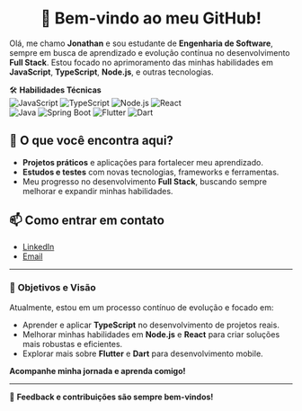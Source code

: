 <h1 align="center">
 🚀 Bem-vindo ao meu GitHub!
</h1>

Olá, me chamo **Jonathan** e sou estudante de **Engenharia de Software**, sempre em busca de aprendizado e evolução contínua no desenvolvimento **Full Stack**. Estou focado no aprimoramento das minhas habilidades em **JavaScript**, **TypeScript**, **Node.js**, e outras tecnologias.


🛠️ **Habilidades Técnicas**  
![JavaScript](https://img.shields.io/badge/-JavaScript-F7DF1E?logo=javascript&logoColor=black&style=flat)  ![TypeScript](https://img.shields.io/badge/-TypeScript-007ACC?logo=typescript&logoColor=white&style=flat)  ![Node.js](https://img.shields.io/badge/-Node.js-339933?logo=node.js&logoColor=white&style=flat)  ![React](https://img.shields.io/badge/-React-61DAFB?logo=react&logoColor=black&style=flat)  
![Java](https://img.shields.io/badge/-Java-007396?logo=java&logoColor=white&style=flat)  ![Spring Boot](https://img.shields.io/badge/-Spring%20Boot-6DB33F?logo=spring-boot&logoColor=white&style=flat)  ![Flutter](https://img.shields.io/badge/-Flutter-02569B?logo=flutter&logoColor=white&style=flat)  ![Dart](https://img.shields.io/badge/-Dart-0175C2?logo=dart&logoColor=white&style=flat)


## 🎯 **O que você encontra aqui?**

- **Projetos práticos** e aplicações para fortalecer meu aprendizado.  
- **Estudos e testes** com novas tecnologias, frameworks e ferramentas.  
- Meu progresso no desenvolvimento **Full Stack**, buscando sempre melhorar e expandir minhas habilidades.

## 📫 **Como entrar em contato**

- [LinkedIn](www.linkedin.com/in/jonathanmartinsx)
- [Email](mailto:jonathancosttasx@gmail.com)

---

### 🌱 **Objetivos e Visão**

Atualmente, estou em um processo contínuo de evolução e focado em:

- Aprender e aplicar **TypeScript** no desenvolvimento de projetos reais.  
- Melhorar minhas habilidades em **Node.js** e **React** para criar soluções mais robustas e eficientes.  
- Explorar mais sobre **Flutter** e **Dart** para desenvolvimento mobile.

**Acompanhe minha jornada e aprenda comigo!**

---


💬 **Feedback e contribuições são sempre bem-vindos!**


<h1>
</h1>


